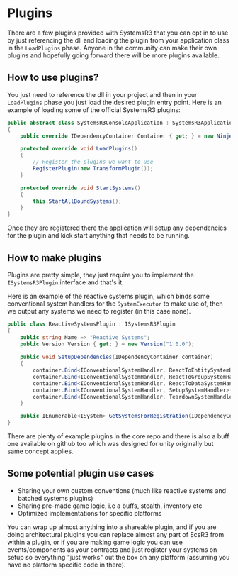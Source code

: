 # Plugins

There are a few plugins provided with SystemsR3 that you can opt in to use by just referencing the dll and loading the plugin from your application class in the `LoadPlugins` phase. Anyone in the community can make their own plugins and hopefully going forward there will be more plugins available.

## How to use plugins?

You just need to reference the dll in your project and then in your `LoadPlugins` phase you just load the desired plugin entry point. Here is an example of loading some of the official SystemsR3 plugins:

```csharp
public abstract class SystemsR3ConsoleApplication : SystemsR3Application
{
    public override IDependencyContainer Container { get; } = new NinjectDependencyContainer();

    protected override void LoadPlugins()
    {
        // Register the plugins we want to use
        RegisterPlugin(new TransformPlugin());
    }

    protected override void StartSystems()
    {
        this.StartAllBoundSystems();
    }
}
```

Once they are registered there the application will setup any dependencies for the plugin and kick start anything that needs to be running.

## How to make plugins

Plugins are pretty simple, they just require you to implement the `ISystemsR3Plugin` interface and that's it.

Here is an example of the reactive systems plugin, which binds some conventional system handlers for the `SystemExecutor` to make use of, then we output any systems we need to register (in this case none).

```csharp
public class ReactiveSystemsPlugin : ISystemsR3Plugin
{
    public string Name => "Reactive Systems";
    public Version Version { get; } = new Version("1.0.0");
    
    public void SetupDependencies(IDependencyContainer container)
    {
        container.Bind<IConventionalSystemHandler, ReactToEntitySystemHandler>();
        container.Bind<IConventionalSystemHandler, ReactToGroupSystemHandler>();
        container.Bind<IConventionalSystemHandler, ReactToDataSystemHandler>();
        container.Bind<IConventionalSystemHandler, SetupSystemHandler>();
        container.Bind<IConventionalSystemHandler, TeardownSystemHandler>();
    }

    public IEnumerable<ISystem> GetSystemsForRegistration(IDependencyContainer container) => Array.Empty<ISystem>();
}
```

There are plenty of example plugins in the core repo and there is also a buff one available on github too which was designed for unity originally but same concept applies.

## Some potential plugin use cases

- Sharing your own custom conventions (much like reactive systems and batched systems plugins)
- Sharing pre-made game logic, i.e a buffs, stealth, inventory etc
- Optimized implementations for specific platforms

You can wrap up almost anything into a shareable plugin, and if you are doing architectural plugins you can replace almost any part of EcsR3 from within a plugin, or if you are making game logic you can use events/components as your contracts and just register your systems on setup so everything "just works" out the box on any platform (assuming you have no platform specific code in there).